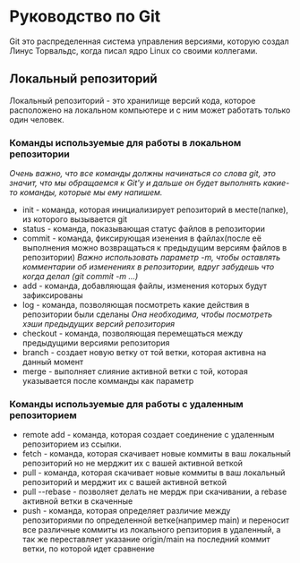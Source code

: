 # Руководство по Git

Git это распределенная система управления версиями, которую создал Линус Торвальдс, когда писал ядро Linux со своими коллегами.

## Локальный репозиторий
Локальный репозиторий - это хранилище версий кода, которое расположено на локальном компьютере и с ним может работать только один человек.

### Команды используемые для работы в локальном репозитории
*Очень важно, что все команды должны начинаться со слова git, это значит, что мы обращаемся к Git'у и дальше он будет выполнять какие-то команды, которые мы ему напишем.*
* init - команда, которая инициализирует репозиторий в месте(папке), из которого вызывается git
* status - команда, показывающая статус файлов в репозитории
* commit - команда, фиксирующая изенения в файлах(после её выполнения можно возвращаться к предыдущим версиям файлов в репозитории) *Важно использовать параметр -m, чтобы оставлять комментарии об изменениях в репозитории, вдруг забудешь что когда делал (git commit -m ...)*
* add - команда, добавляющая файлы, изменения которых будут зафиксированы
* log - команда, позволяющая посмотреть какие действия в репозитории были сделаны *Она необходима, чтобы посмотреть хэши предыдущих версий репозитория*
* checkout - команда, позволяющая перемещаться между предыдущими версиями репозитория
* branch - создает новую ветку от той ветки, которая активна на данный момент
* merge - выполняет слияние активной ветки с той, которая указывается после комманды как параметр

### Команды используемые для работы с удаленным репозиторием 

* remote add <NameOfRemoteRepository> <URLofRemoteRepository> - команда, которая создает соединение с удаленным репозиторием из ссылки.
* fetch - команда, которая скачивает новые коммиты в ваш локальный репозиторий но не мерджит их с вашей активной веткой
* pull - команда, которая скачивает новые коммиты в ваш локальный репозиторий и мерджит их с вашей активной веткой
* pull --rebase - позволяет делать не мердж при скачивании, а rebase активной ветки в скаченные
* push - команда, которая определяет различие между репозиториями по определенной ветке(например main) и переносит все различные коммиты из локального репзитория в удаленный, а так же переставляет указание origin/main на последний коммит ветки, по которой идет сравнение